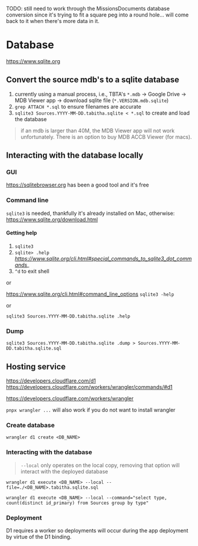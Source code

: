TODO: still need to work through the MissionsDocuments database conversion since it's trying to fit a square peg into a round hole... will come back to it when there's more data in it.
# Database

https://www.sqlite.org

## Convert the source mdb's to a sqlite database

1. currently using a manual process, i.e., TBTA's `*.mdb` -> Google Drive -> MDB Viewer app -> download sqlite file (`*.VERSION.mdb.sqlite`)
1. `grep ATTACH *.sql` to ensure filenames are accurate
1. `sqlite3 Sources.YYYY-MM-DD.tabitha.sqlite < *.sql` to create and load the database

> if an mdb is larger than 40M, the MDB Viewer app will not work unfortunately.  There is an option to buy MDB ACCB Viewer (for macs).

## Interacting with the database locally

### GUI

https://sqlitebrowser.org has been a good tool and it's free

### Command line

`sqlite3` is needed, thankfully it's already installed on Mac, otherwise:  https://www.sqlite.org/download.html

#### Getting help

1. `sqlite3`
1. `sqlite> .help` *https://www.sqlite.org/cli.html#special_commands_to_sqlite3_dot_commands_*
1. `^d` to exit shell

or

https://www.sqlite.org/cli.html#command_line_options
`sqlite3 -help`

or

`sqlite3 Sources.YYYY-MM-DD.tabitha.sqlite .help`

### Dump

`sqlite3 Sources.YYYY-MM-DD.tabitha.sqlite .dump > Sources.YYYY-MM-DD.tabitha.sqlite.sql`

## Hosting service

https://developers.cloudflare.com/d1
https://developers.cloudflare.com/workers/wrangler/commands/#d1

https://developers.cloudflare.com/workers/wrangler

`pnpx wrangler ...` will also work if you do not want to install wrangler

### Create database

`wrangler d1 create <DB_NAME>`

### Interacting with the database

> `--local` only operates on the local copy, removing that option will interact with the deployed database

`wrangler d1 execute <DB_NAME> --local --file=./<DB_NAME>.tabitha.sqlite.sql`

`wrangler d1 execute <DB_NAME> --local --command="select type, count(distinct id_primary) from Sources group by type"`

### Deployment

D1 requires a worker so deployments will occur during the app deployment by virtue of the D1 binding.

